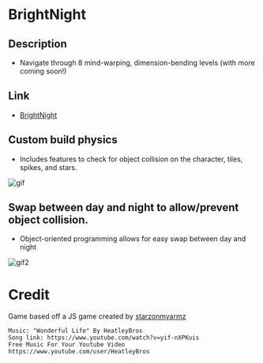 # BrightNight

## Description

- Navigate through 8 mind-warping, dimension-bending levels (with more coming soon!)

## Link

* [BrightNight](https://briancho91.github.io/bright-night/)

## Custom build physics

* Includes features to check for object collision on the character, tiles, spikes, and stars.

![gif](https://media.giphy.com/media/Js2OwoNA2cyJFiWSo9/giphy.gif)

## Swap between day and night to allow/prevent object collision.

* Object-oriented programming allows for easy swap between day and night

![gif2](https://media.giphy.com/media/S98DRZZhb9tlbGyDUG/giphy.gif)

# Credit

Game based off a JS game created by [starzonmyarmz](https://github.com/starzonmyarmz/js13k-2018)
```
Music: "Wonderful Life" By HeatleyBros
Song link: https://www.youtube.com/watch?v=yif-nXPKuis
Free Music For Your Youtube Video
https://www.youtube.com/user/HeatleyBros
```
